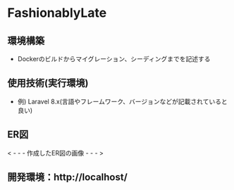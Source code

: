 # FashionablyLate

## 環境構築
- Dockerのビルドからマイグレーション、シーディングまでを記述する

## 使用技術(実行環境)
- 例) Laravel 8.x(言語やフレームワーク、バージョンなどが記載されていると良い)

## ER図
< - - - 作成したER図の画像 - - - >

## 開発環境：http://localhost/
